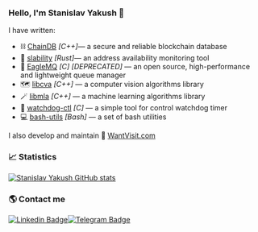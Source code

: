 ### Hello, I'm Stanislav Yakush 👋

I have written:
* ⛓️ [ChainDB](https://github.com/yakushstanislav/ChainDB) _[C++]_— a secure and reliable blockchain database
* 🛜 [slability](https://github.com/yakushstanislav/slability) _[Rust]_— an address availability monitoring tool
* 💾 [EagleMQ](https://github.com/yakushstanislav/EagleMQ) _[C]_ _[DEPRECATED]_ — an open source, high-performance and lightweight queue manager
* 🗺️ [libcva](https://github.com/yakushstanislav/libcva) _[C++]_ — a computer vision algorithms library
* 🪄 [libmla](https://github.com/yakushstanislav/libmla) _[C++]_ — a machine learning algorithms library
* 🐧 [watchdog-ctl](https://github.com/yakushstanislav/watchdog-ctl) _[C]_ — a simple tool for control watchdog timer
* 💻 [bash-utils](https://github.com/yakushstanislav/bash-utils) _[Bash]_ — a set of bash utilities

I also develop and maintain 📅  [WantVisit.com](https://wantvisit.com)

### 📈 Statistics

[![Stanislav Yakush GitHub stats](https://github-readme-stats.vercel.app/api/top-langs/?username=yakushstanislav&layout=compact&langs_count=12&hide_border=true&show_icons=true&theme=swift)](https://github.com/yakushstanislav)

### 🌎 Contact me

[![Linkedin Badge](https://img.shields.io/badge/-LinkedIn-blue?style=flat-square&logo=Linkedin&logoColor=white&link=https://www.linkedin.com/in/stanislav-yakush-705663b5/)](https://www.linkedin.com/in/stanislav-yakush-705663b5/)[![Telegram Badge](https://img.shields.io/badge/-Telegram-1ca0f1?style=flat-square&labelColor=1ca0f1&logo=telegram&logoColor=white&link=https://t.me/stanislav_92x)](https://t.me/stanislav_92x)
